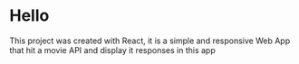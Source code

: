 # Hello

This project was created with React, it is a simple and responsive Web App that hit a movie API and display it responses in this app

